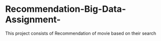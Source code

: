 # Recommendation-Big-Data-Assignment-
This project consists of Recommendation of movie based on their search
